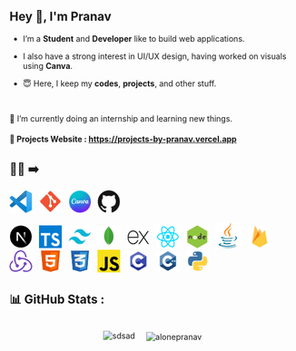 <!---
alonepranav/alonepranav is a ✨ special ✨ repository because its `README.md` (this file) appears on your GitHub profile.
You can click the Preview link to take a look at your changes.
--->
 
<h2>Hey 👋, I'm Pranav </h2>
  
- I’m a **Student** and **Developer** like to build web applications.

- I also have a strong interest in UI/UX design, having worked on visuals using **Canva**.

- 😇 Here, I keep my **codes**, **projects**, and other stuff.

<br/>

🌱 I’m currently doing an internship and learning new things.  
  
#### **🔗 Projects Website** : <a href="https://projects-by-pranav.vercel.app">https://projects-by-pranav.vercel.app</a>  

<p style="font-size:25px; margin-top:20px;">

## 👨‍💻 ➡️ 
</p>

<p style="margin-top:10px"></p>

<img src="./img/tools/vscode.png" alt="VS Code" width="40" height="40"/>&nbsp;&nbsp;
<img src="./img/tools/git.png" alt="GIT" width="40" height="40"/>&nbsp;&nbsp;
<img src="./img/tools/canva.png" alt="Canva" width="40" height="40"/>&nbsp;&nbsp;
<img src="./img/tools/github.png" alt="Github" width="40" height="40"/>&nbsp;&nbsp;

<img src="./img/nextjs.png" alt="NextJS" width="40" height="40"/>&nbsp;&nbsp;
<img src="./img/typescript.png" alt="Typescript" width="40" height="40"/>&nbsp;&nbsp;
<img src="./img/tailwindcss.png" alt="Tailwind CSS" width="40" height="40"/>&nbsp;&nbsp;
<img src="./img/mongodb.png" alt="MongoDB" width="40" height="40"/>&nbsp;&nbsp;
<img src="./img/expressjs.png" alt="ExpressJS" width="40" height="40"/>&nbsp;&nbsp;
<img src="./img/reactjs.png" alt="ReactJS" width="40" height="40"/>&nbsp;&nbsp;
<img src="./img/nodejs.jpg" alt="NodeJS" width="40" height="40"/>&nbsp;&nbsp;
<img src="./img/java.png" alt="Java" width="45" height="45"/>&nbsp;&nbsp;
<img src="./img/firebase.png" alt="Firebase" width="40" height="40"/>&nbsp;&nbsp;
<img src="./img/redux.png" alt="Redux" width="40" height="40"/>&nbsp;&nbsp;
<img src="./img/html.png" alt="HTML" width="40" height="40"/>&nbsp;&nbsp;
<img src="./img/css.png" alt="CSS" width="40" height="40"/>&nbsp;&nbsp;
<img src="./img/js.png" alt="Javascript" width="40" height="40"/>&nbsp;&nbsp;
<img src="./img/c.png" alt="C" width="40" height="40"/>&nbsp;&nbsp;
<img src="./img/c++.png" alt="C++" width="40" height="40"/>&nbsp;&nbsp;
<img src="./img/python.png" alt="Python" width="40" height="40"/>&nbsp;&nbsp;
 
<p style="font-size:25px; margin-top:30px;">

## 📊 GitHub Stats :</p>
<div style="display:flex; justify-content:center; gap:20px; flex-wrap:wrap;">
    <p>
        <img  src="https://github-readme-streak-stats.herokuapp.com/?user=alonepranav&" alt="sdsad" />
    </p>
    <p>
        <img align="center" src="https://github-readme-stats.vercel.app/api/top-langs/?username=alonepranav&hide_border=false&include_all_commits=truese&count_private=true&layout=compact" alt="alonepranav" />
    </p>
</div>

<!-- <p style="font-size:20px; margin-top:20px; font-weight:400">🌐 Connect with me </p>

[![Twitter](https://img.shields.io/badge/Twitter-%231DA1F2.svg?logo=Twitter&logoColor=white)](https://twitter.com/pranavshilavane)
[![Instagram](https://img.shields.io/badge/Instagram-%23E4405F.svg?logo=Instagram&logoColor=white)](https://instagram.com/pranavshilavane)
[![LinkedIn](https://img.shields.io/badge/LinkedIn-%230077B5.svg?logo=linkedin&logoColor=white)](https://www.linkedin.com/in/pranav-shilavane-9245b8236)  -->
